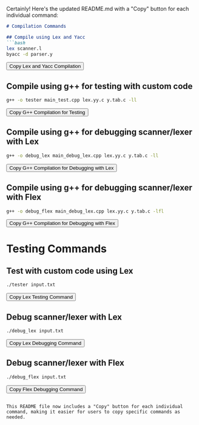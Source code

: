 Certainly! Here's the updated README.md with a "Copy" button for each individual command:

```markdown
# Compilation Commands

## Compile using Lex and Yacc
```bash
lex scanner.l
byacc -d parser.y
```
<button id="copyButtonLexYacc" data-clipboard-target="#compileLexYacc">Copy Lex and Yacc Compilation</button>

## Compile using g++ for testing with custom code
```bash
g++ -o tester main_test.cpp lex.yy.c y.tab.c -ll
```
<button id="copyButtonGppTester" data-clipboard-target="#compileGppTester">Copy G++ Compilation for Testing</button>

## Compile using g++ for debugging scanner/lexer with Lex
```bash
g++ -o debug_lex main_debug_lex.cpp lex.yy.c y.tab.c -ll
```
<button id="copyButtonGppDebugLex" data-clipboard-target="#compileGppDebugLex">Copy G++ Compilation for Debugging with Lex</button>

## Compile using g++ for debugging scanner/lexer with Flex
```bash
g++ -o debug_flex main_debug_lex.cpp lex.yy.c y.tab.c -lfl
```
<button id="copyButtonGppDebugFlex" data-clipboard-target="#compileGppDebugFlex">Copy G++ Compilation for Debugging with Flex</button>

# Testing Commands

## Test with custom code using Lex
```bash
./tester input.txt
```
<button id="copyButtonTestLex" data-clipboard-target="#testLex">Copy Lex Testing Command</button>

## Debug scanner/lexer with Lex
```bash
./debug_lex input.txt
```
<button id="copyButtonDebugLex" data-clipboard-target="#debugLex">Copy Lex Debugging Command</button>

## Debug scanner/lexer with Flex
```bash
./debug_flex input.txt
```
<button id="copyButtonDebugFlex" data-clipboard-target="#debugFlex">Copy Flex Debugging Command</button>

<script src="https://cdnjs.cloudflare.com/ajax/libs/clipboard.js/2.0.8/clipboard.min.js"></script>
<script>
    var copyButtons = document.querySelectorAll('[id^="copyButton"]');
    copyButtons.forEach(function(button) {
        button.addEventListener('click', function(event) {
            var targetId = event.target.getAttribute('data-clipboard-target');
            var targetElement = document.querySelector(targetId);
            var clipboard = new ClipboardJS(event.target, {
                target: function() {
                    return targetElement;
                }
            });
            clipboard.on('success', function(e) {
                console.log('Text copied to clipboard');
                e.clearSelection();
            });
            clipboard.on('error', function(e) {
                console.error('Failed to copy text');
            });
            clipboard.destroy();
        });
    });
</script>
```

This README file now includes a "Copy" button for each individual command, making it easier for users to copy specific commands as needed.